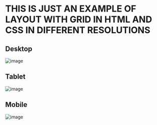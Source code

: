 # THIS IS JUST AN EXAMPLE OF LAYOUT WITH GRID IN HTML AND CSS IN DIFFERENT RESOLUTIONS

## Desktop
![image](https://github.com/user-attachments/assets/8ae41989-86de-4536-a7a1-6d8024458e42)
## Tablet
![image](https://github.com/user-attachments/assets/e2436d1b-8c85-40dc-8276-b10dc03b75e2)
## Mobile
![image](https://github.com/user-attachments/assets/ade78232-ef0d-48d5-9dde-7cb0b2678413)

